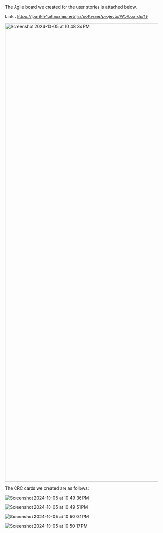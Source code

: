 The Agile board we created for the user stories is attached below.

Link : https://jparikh4.atlassian.net/jira/software/projects/W5/boards/19


<img width="1512" alt="Screenshot 2024-10-05 at 10 48 34 PM" src="https://github.com/user-attachments/assets/3f2219aa-5409-495b-8c82-0b648940e9b7">


The CRC cards we created are as follows:

![Screenshot 2024-10-05 at 10 49 36 PM](https://github.com/user-attachments/assets/e491664a-3eb0-4bdf-9796-f4c259d5aaf4)


![Screenshot 2024-10-05 at 10 49 51 PM](https://github.com/user-attachments/assets/54b6d61f-8b0a-4ded-93ba-0688c655a8d5)


![Screenshot 2024-10-05 at 10 50 04 PM](https://github.com/user-attachments/assets/04d61106-77b5-4732-8b16-84591009ac5a)


![Screenshot 2024-10-05 at 10 50 17 PM](https://github.com/user-attachments/assets/4a56ec61-b8c8-4a87-9729-b4fde8e84023)


